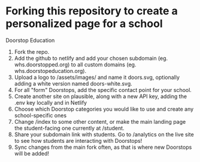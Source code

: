 # Forking this repository to create a personalized page for a school
Doorstop Education

1. Fork the repo.
2. Add the github to netlify and add your chosen subdomain (eg. whs.doorstopped.org) to all custom domains (eg. whs.doorstopeducation.org).
3. Upload a logo to /assets/images/ and name it doors.svg, optionally adding a white version named doors-white.svg.
4. For all "form" Doorstops, add the specific contact point for your school.
5. Create another site on plausible, along with a new API key, adding the .env key locally and in Netlify
6. Choose which Doorstop categories you would like to use and create any school-specific ones
7. Change /index to some other content, or make the main landing page the student-facing one currently at /student.
8. Share your subdomain link with students. Go to /analytics on the live site to see how students are interacting with Doorstops!
9. Sync changes from the main fork often, as that is where new Doorstops will be added!
